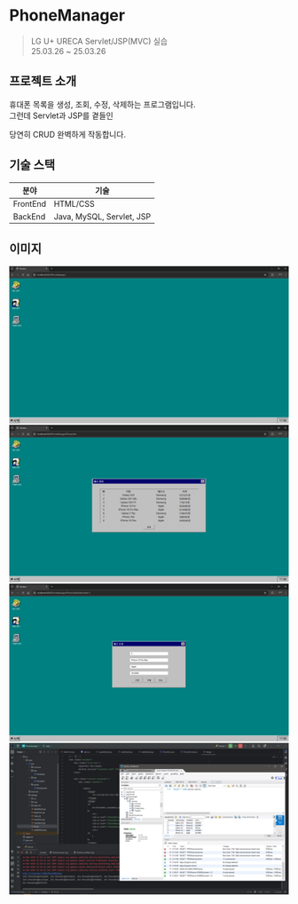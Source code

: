 # PhoneManager
> LG U+ URECA Servlet/JSP(MVC) 실습  
> 25.03.26 ~ 25.03.26

## 프로젝트 소개
휴대폰 목록을 생성, 조회, 수정, 삭제하는 프로그램입니다.  
그런데 Servlet과 JSP를 곁들인

당연히 CRUD 완벽하게 작동합니다.

## 기술 스택
| 분야       | 기술               |
|----------|-------------------|
| FrontEnd | HTML/CSS |
| BackEnd  | Java, MySQL, Servlet, JSP |

## 이미지
![alt text](src/main/webapp/img/image.png)  
![alt text](src/main/webapp/img/image2.png)  
![alt text](src/main/webapp/img/image3.png)  
![alt text](src/main/webapp/img/image4.png)